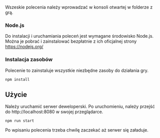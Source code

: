 Wszeskie polecenia należy wprowadzać w konsoli otwartej w folderze z grą.

### Node.js


Do instalacji i uruchamiania poleceń jest wymagane środowisko Node.js. 
Można je pobrać i zainstalować bezpłatnie z ich oficjalnej strony https://nodejs.org/


### Instalacja zasobów


Polecenie to zainstaluje wszystkie niezbędne zasoby do działania gry.

`npm install`


## Użycie


Należy uruchamić serwer deweloperski. Po uruchomieniu, należy przejść do http://localhost:8080 w swojej przeglądarce.

`npm run start`

Po wpisaniu polecenia trzeba chwilę zaczekać aż serwer się załaduje.